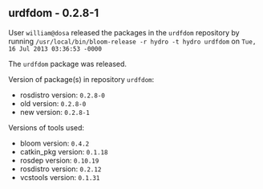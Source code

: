 ## urdfdom - 0.2.8-1

User `william@dosa` released the packages in the `urdfdom` repository by running `/usr/local/bin/bloom-release -r hydro -t hydro urdfdom` on `Tue, 16 Jul 2013 03:36:53 -0000`

The `urdfdom` package was released.

Version of package(s) in repository `urdfdom`:
- rosdistro version: `0.2.8-0`
- old version: `0.2.8-0`
- new version: `0.2.8-1`

Versions of tools used:
- bloom version: `0.4.2`
- catkin_pkg version: `0.1.18`
- rosdep version: `0.10.19`
- rosdistro version: `0.2.12`
- vcstools version: `0.1.31`


